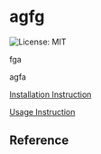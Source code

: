 # agfg 

 ![License: MIT](https://img.shields.io/badge/License-MIT-yellow.svg)

 fga

 agfa

[Installation Instruction](#Installation) 

 [Usage Instruction](#UsageInstruction)



  ## <a name = 'Installation'>Reference</a>